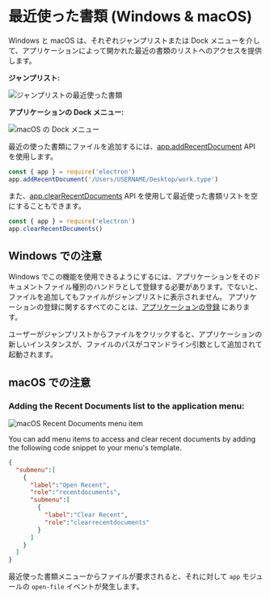 # 最近使った書類 (Windows & macOS)

Windows と macOS は、それぞれジャンプリストまたは Dock メニューを介して、アプリケーションによって開かれた最近の書類のリストへのアクセスを提供します。

__ジャンプリスト:__

![ジャンプリストの最近使った書類](https://cloud.githubusercontent.com/assets/2289/23446924/11a27b98-fdfc-11e6-8485-cc3b1e86b80a.png)

__アプリケーションの Dock メニュー:__

![macOS の Dock メニュー](https://cloud.githubusercontent.com/assets/639601/5069610/2aa80758-6e97-11e4-8cfb-c1a414a10774.png)

最近の使った書類にファイルを追加するには、[app.addRecentDocument](../api/app.md#appaddrecentdocumentpath-macos-windows) API を使用します。

```javascript
const { app } = require('electron')
app.addRecentDocument('/Users/USERNAME/Desktop/work.type')
```

また、[app.clearRecentDocuments](../api/app.md#appclearrecentdocuments-macos-windows) API を使用して最近使った書類リストを空にすることもできます。

```javascript
const { app } = require('electron')
app.clearRecentDocuments()
```

## Windows での注意

Windows でこの機能を使用できるようにするには、アプリケーションをそのドキュメントファイル種別のハンドラとして登録する必要があります。でないと、ファイルを追加してもファイルがジャンプリストに表示されません。 アプリケーションの登録に関するすべてのことは、[アプリケーションの登録](https://msdn.microsoft.com/en-us/library/cc144104(VS.85).aspx) にあります。

ユーザーがジャンプリストからファイルをクリックすると、アプリケーションの新しいインスタンスが、ファイルのパスがコマンドライン引数として追加されて起動されます。

## macOS での注意

### Adding the Recent Documents list to the application menu:

![macOS Recent Documents menu item](https://user-images.githubusercontent.com/3168941/33003655-ea601c3a-cd70-11e7-97fa-7c062149cfb1.png)

You can add menu items to access and clear recent documents by adding the following code snippet to your menu's template.

```json
{
  "submenu":[
    {
      "label":"Open Recent",
      "role":"recentdocuments",
      "submenu":[
        {
          "label":"Clear Recent",
          "role":"clearrecentdocuments"
        }
      ]
    }
  ]
}
```

最近使った書類メニューからファイルが要求されると、それに対して `app` モジュールの `open-file` イベントが発生します。
